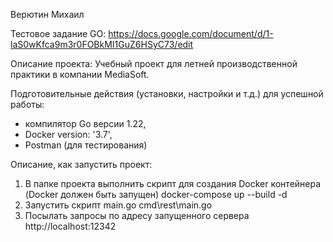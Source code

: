 Верютин Михаил

Тестовое задание GO: 
https://docs.google.com/document/d/1-laS0wKfca9m3r0FOBkMI1GuZ6HSyC73/edit

Описание проекта: 
Учебный проект для летней производственной практики в компании MediaSoft.

Подготовительные действия (установки,
настройки и т.д.) для успешной работы:
- компилятор Go версии 1.22,
- Docker version: '3.7',
- Postman (для тестирования)

Описание, как запустить проект:
1. В папке проекта выполнить скрипт для создания Docker контейнера (Docker должен быть запущен)
  docker-compose up --build -d
2. Запустить скрипт main.go 
  cmd\rest\main.go
3. Посылать запросы по адресу запущенного сервера
  http://localhost:12342
